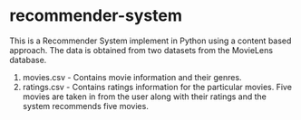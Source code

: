# recommender-system
This is a Recommender System implement in Python using a content based approach. The data is obtained from two datasets from the MovieLens database.
1. movies.csv - Contains movie information and their genres.
2. ratings.csv - Contains ratings information for the particular movies.
Five movies are taken in from the user along with their ratings and the system recommends five movies.
